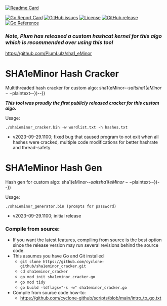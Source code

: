 [![Readme Card](https://github-readme-stats.vercel.app/api/pin/?username=cyclone-github&repo=sha1eminor_cracker&theme=gruvbox)](https://github.com/cyclone-github/sha1eminor_cracker/)

[![Go Report Card](https://goreportcard.com/badge/github.com/cyclone-github/sha1eminor_cracker)](https://goreportcard.com/report/github.com/cyclone-github/sha1eminor_cracker)
[![GitHub issues](https://img.shields.io/github/issues/cyclone-github/sha1eminor_cracker.svg)](https://github.com/cyclone-github/sha1eminor_cracker/issues)
[![License](https://img.shields.io/github/license/cyclone-github/sha1eminor_cracker.svg)](LICENSE)
[![GitHub release](https://img.shields.io/github/release/cyclone-github/sha1eminor_cracker.svg)](https://github.com/cyclone-github/sha1eminor_cracker/releases)
[![Go Reference](https://pkg.go.dev/badge/github.com/cyclone-github/sha1eminor_cracker.svg)](https://pkg.go.dev/github.com/cyclone-github/sha1eminor_cracker)

### _Note, Plum has released a custom hashcat kernel for this algo which is recommended over using this tool_
https://github.com/PlumLulz/sha1_eMinor

# SHA1eMinor Hash Cracker

Multithreaded hash cracker for custom algo: sha1(eMinor--$saltsha1(eMinor--$plaintext--})--})

_**This tool was proudly the first publicly released cracker for this custom algo.**_

Usage:

`./sha1eminor_cracker.bin -w wordlist.txt -h hashes.txt`
- v2023-09-29.1100; fixed bug that caused program to not exit when all hashes were cracked, multiple code modifications for better hashrate and thread-safety

# SHA1eMinor Hash Gen
Hash gen for custom algo: sha1(eMinor--$saltsha1(eMinor--$plaintext--})--})

Usage:

`./sha1eminor_generator.bin (prompts for password)`
- v2023-09-29.1100; initial release

### Compile from source:
- If you want the latest features, compiling from source is the best option since the release version may run several revisions behind the source code.
- This assumes you have Go and Git installed
  - `git clone https://github.com/cyclone-github/sha1eminor_cracker.git`
  - `cd sha1eminor_cracker`
  - `go mod init sha1eminor_cracker.go`
  - `go mod tidy`
  - `go build -ldflags="-s -w" sha1eminor_cracker.go`
- Compile from source code how-to:
  - https://github.com/cyclone-github/scripts/blob/main/intro_to_go.txt
